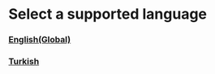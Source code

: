 # Select a supported language
### [English(Global)](README_LANGS/English.md)
### [Turkish](README_LANGS/Turkish.md)